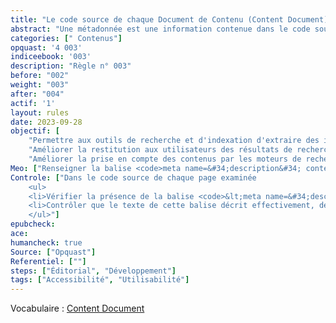 ```yaml
---
title: "Le code source de chaque Document de Contenu (Content Document) contient une métadonnée qui en décrit le contenu"
abstract: "Une métadonnée est une information contenue dans le code source qui permet de la décrire ou de fournir des informations à son propos. Cette règle concerne la métadonnée description qui, comme son nom l’indique, permet de décrire la page."
categories: [" Contenus"]
opquast: '4 003'
indiceebook: '003'
description: "Règle n° 003"
before: "002"
weight: "003"
after: "004"
actif: '1'
layout: rules
date: 2023-09-28
objectif: [
    "Permettre aux outils de recherche et d'indexation d'extraire des informations à propos du contenu des pages.",
    "Améliorer la restitution aux utilisateurs des résultats de recherche.",
    "Améliorer la prise en compte des contenus par les moteurs de recherche et outils d’indexation."]
Meo: ["Renseigner la balise <code>meta name=&#34;description&#34; content=&#34;&#34;</code>, ou à défaut un élément spécifique ayant la même fonction, avec une description du contenu de la page ou du site."]
Controle: ["Dans le code source de chaque page examinée 
    <ul>
    <li>Vérifier la présence de la balise <code>&lt;meta name=&#34;description&#34; content=&#34;&#34; /&gt;</code> ou d'un équivalent à l'aide, par exemple, des outils de développement des navigateurs.</li>
    <li>Contrôler que le texte de cette balise décrit effectivement, de façon spécifique ou plus générique, le contenu de la page.</li>
    </ul>"]
epubcheck: 
ace: 
humancheck: true
Source: ["Opquast"]
Referentiel: [""]
steps: ["Éditorial", "Développement"]
tags: ["Accessibilité", "Utilisabilité"]
---
```


Vocabulaire&nbsp;: [Content Document](../../vocabulaire#contentdocument)